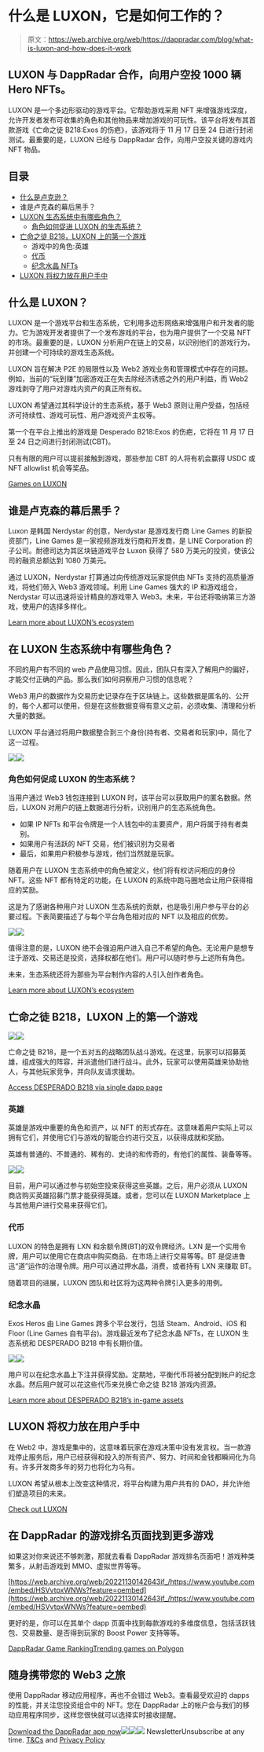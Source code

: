 # 什么是 LUXON，它是如何工作的？

> 原文：<https://web.archive.org/web/https://dappradar.com/blog/what-is-luxon-and-how-does-it-work>

## LUXON 与 DappRadar 合作，向用户空投 1000 辆 Hero NFTs。

LUXON 是一个多边形驱动的游戏平台。它帮助游戏采用 NFT 来增强游戏深度，允许开发者发布可收集的角色和其他物品来增加游戏的可玩性。该平台将发布其首款游戏《亡命之徒 B218:Exos 的伤疤》，该游戏将于 11 月 17 日至 24 日进行封闭测试。最重要的是，LUXON 已经与 DappRadar 合作，向用户空投关键的游戏内 NFT 物品。

## 目录

*   [什么是卢克逊？](https://web.archive.org/web/20221130142643/https://dappradar.com/blog/what-is-luxon-and-how-does-it-work/#what)
*   谁是卢克森的幕后黑手？
*   [LUXON 生态系统中有哪些角色？](https://web.archive.org/web/20221130142643/https://dappradar.com/blog/what-is-luxon-and-how-does-it-work/#roles)
    *   [角色如何促进 LUXON 的生态系统？](https://web.archive.org/web/20221130142643/https://dappradar.com/blog/what-is-luxon-and-how-does-it-work/#how)
*   [亡命之徒 B218，LUXON 上的第一个游戏](https://web.archive.org/web/20221130142643/https://dappradar.com/blog/what-is-luxon-and-how-does-it-work/#game)
    *   游戏中的角色:英雄
    *   [代币](https://web.archive.org/web/20221130142643/https://dappradar.com/blog/what-is-luxon-and-how-does-it-work/#tokens)
    *   [纪念水晶 NFTs](https://web.archive.org/web/20221130142643/https://dappradar.com/blog/what-is-luxon-and-how-does-it-work/#nfts)
*   [LUXON 将权力放在用户手中](https://web.archive.org/web/20221130142643/https://dappradar.com/blog/what-is-luxon-and-how-does-it-work/#users)

## 什么是 LUXON？

LUXON 是一个游戏平台和生态系统，它利用多边形网络来增强用户和开发者的能力。它为游戏开发者提供了一个发布游戏的平台，也为用户提供了一个交易 NFT 的市场。最重要的是，LUXON 分析用户在链上的交易，以识别他们的游戏行为，并创建一个可持续的游戏生态系统。

LUXON 旨在解决 P2E 的局限性以及 Web2 游戏业务和管理模式中存在的问题。例如，当前的“玩到赚”加密游戏正在失去除经济诱惑之外的用户利益，而 Web2 游戏剥夺了用户对游戏内资产的真正所有权。

LUXON 希望通过其科学设计的生态系统，基于 Web3 原则让用户受益，包括经济可持续性、游戏可玩性、用户游戏资产主权等。

第一个在平台上推出的游戏是 Desperado B218:Exos 的伤疤，它将在 11 月 17 日至 24 日之间进行封闭测试(CBT)。

只有有限的用户可以提前接触到游戏，那些参加 CBT 的人将有机会赢得 USDC 或 NFT allowlist 机会等奖品。

[Games on LUXON](https://web.archive.org/web/20221130142643/https://dappradar.com/polygon/games/desperado-b218)

## 谁是卢克森的幕后黑手？

Luxon 是韩国 Nerdystar 的创意，Nerdystar 是游戏发行商 Line Games 的新投资部门，Line Games 是一家视频游戏发行商和开发商，是 LINE Corporation 的子公司。耐德司达为其区块链游戏平台 Luxon 获得了 580 万美元的投资，使该公司的融资总额达到 1080 万美元。

通过 LUXON，Nerdystar 打算通过向传统游戏玩家提供由 NFTs 支持的高质量游戏，将他们带入 Web3 游戏领域。利用 Line Games 强大的 IP 和游戏组合，Nerdystar 可以迅速将设计精良的游戏带入 Web3。未来，平台还将吸纳第三方游戏，使用户的选择多样化。

[Learn more about LUXON’s ecosystem](https://web.archive.org/web/20221130142643/https://dappradar.com/polygon/games/desperado-b218)

## 在 LUXON 生态系统中有哪些角色？

不同的用户有不同的 web 产品使用习惯。因此，团队只有深入了解用户的偏好，才能交付正确的产品。那么我们如何洞察用户习惯的信息呢？

Web3 用户的数据作为交易历史记录存在于区块链上。这些数据是匿名的、公开的，每个人都可以使用，但是在这些数据变得有意义之前，必须收集、清理和分析大量的数据。

LUXON 平台通过将用户数据整合到三个身份(持有者、交易者和玩家)中，简化了这一过程。

![](img/27d3900b058c1884dbae8b822f06447e.png)![](img/a7c32b333ddd67d29f82aa16120a556d.png)

### 角色如何促成 LUXON 的生态系统？

当用户通过 Web3 钱包连接到 LUXON 时，该平台可以获取用户的匿名数据。然后，LUXON 对用户的链上数据进行分析，识别用户的生态系统角色。

*   如果 IP NFTs 和平台令牌是一个人钱包中的主要资产，用户将属于持有者类别。
*   如果用户有活跃的 NFT 交易，他们被识别为交易者
*   最后，如果用户积极参与游戏，他们当然就是玩家。

随着用户在 LUXON 生态系统中的角色被定义，他们将有权访问相应的身份 NFT。这些 NFT 都有特定的功能，在 LUXON 的系统中跑马圈地会让用户获得相应的奖励。

这是为了感谢各种用户对 LUXON 生态系统的贡献，也是吸引用户参与平台的必要过程。下表简要描述了与每个平台角色相对应的 NFT 以及相应的优势。

![](img/28f9876afd72d935d886094b97a02d75.png)![](img/3d89bf7fe2b51cb2958c904276881067.png)

值得注意的是，LUXON 绝不会强迫用户进入自己不希望的角色。无论用户是想专注于游戏、交易还是投资，选择权都在他们。用户可以随时参与上述所有角色。

未来，生态系统还将为那些为平台制作内容的人引入创作者角色。

[Learn more about LUXON’s ecosystem](https://web.archive.org/web/20221130142643/https://dappradar.com/polygon/games/desperado-b218)

## 亡命之徒 B218，LUXON 上的第一个游戏

![](img/2538ef2d8acd5cca20f333930034dc99.png)![](img/f7aebe12efc2e237a8e04aa655fee1f3.png)

亡命之徒 B218，是一个五对五的战略团队战斗游戏。在这里，玩家可以招募英雄，组成强大的阵容，并派遣他们进行战斗。此外，玩家可以使用英雄来协助他人，与其他玩家竞争，并向队友请求援助。

[Access DESPERADO B218 via single dapp page](https://web.archive.org/web/20221130142643/https://dappradar.com/polygon/games/desperado-b218)

### 英雄

英雄是游戏中重要的角色和资产，以 NFT 的形式存在。这意味着用户实际上可以拥有它们，并使用它们与游戏的智能合约进行交互，以获得成就和奖励。

英雄有普通的、不普通的、稀有的、史诗的和传奇的，有他们的属性、装备等等。

![](img/9244cffd85a277c2cabe24c5745d19aa.png)![](img/7d87cbc6fbfddebea8a3d92e341464d4.png)

目前，用户可以通过参与初始空投来获得这些英雄。之后，用户必须从 LUXON 商店购买英雄招募门票才能获得英雄。或者，您可以在 LUXON Marketplace 上与其他用户进行交易来获得它们。

### 代币

LUXON 的特色是拥有 LXN 和余额令牌(BT)的双令牌经济。LXN 是一个实用令牌，用户可以使用它在商店中购买商品、在市场上进行交易等等。BT 是促进鲁迅“道”运作的治理令牌。用户可以通过押水晶，消费，或者持有 LXN 来赚取 BT。

随着项目的进展，LUXON 团队和社区将为这两种令牌引入更多的用例。

### 纪念水晶

Exos Heros 由 Line Games 跨多个平台发行，包括 Steam、Android、iOS 和 Floor (Line Games 自有平台)。游戏最近发布了纪念水晶 NFTs，在 LUXON 生态系统和 DESPERADO B218 中有长期价值。

![](img/5b69d991f4b0943e143b524e02e33fde.png)![](img/91aed67daf02b159f2b31e79df02d31e.png)

用户可以在纪念水晶上下注并获得奖励。定期地，平衡代币将被分配到帐户的纪念水晶。然后用户就可以花这些代币来兑换亡命之徒 B218 游戏内资源。

[Learn more about DESPERADO B218’s in-game assets](https://web.archive.org/web/20221130142643/https://dappradar.com/polygon/games/desperado-b218)

## LUXON 将权力放在用户手中

在 Web2 中，游戏是集中的，这意味着玩家在游戏决策中没有发言权。当一款游戏停止服务后，用户已经获得和投入的所有资产、努力、时间和金钱都瞬间化为乌有。许多开发商多年的努力也将化为乌有。

LUXON 希望从根本上改变这种情况，将平台构建为用户共有的 DAO，并允许他们塑造项目的未来。

[Check out LUXON](https://web.archive.org/web/20221130142643/https://dappradar.com/polygon/games/desperado-b218)

## 在 DappRadar 的游戏排名页面找到更多游戏

如果这对你来说还不够刺激，那就去看看 DappRadar 游戏排名页面吧！游戏种类繁多，从射击游戏到 MMO、虚拟世界等等。

[https://web.archive.org/web/20221130142643if_/https://www.youtube.com/embed/HSVvtpxWNWs?feature=oembed](https://web.archive.org/web/20221130142643if_/https://www.youtube.com/embed/HSVvtpxWNWs?feature=oembed)

更好的是，你可以在其单个 dapp 页面中找到每款游戏的多维度信息，包括活跃钱包、交易数量、是否得到玩家的 Boost Power 支持等等。

[DappRadar Game Ranking](https://web.archive.org/web/20221130142643/https://dappradar.com/rankings/category/games)[Trending games on Polygon](https://web.archive.org/web/20221130142643/https://dappradar.com/rankings/protocol/polygon/category/games)

## 随身携带您的 Web3 之旅

使用 DappRadar 移动应用程序，再也不会错过 Web3。查看最受欢迎的 dapps 的性能，并关注您投资组合中的 NFT。您在 DappRadar 上的帐户会与我们的移动应用程序同步，这样您很快就可以选择实时接收提醒。

[Download the DappRadar app now](https://web.archive.org/web/20221130142643/https://dappradar.app.link/blog)[](https://web.archive.org/web/20221130142643/https://play.google.com/store/apps/details?id=com.portfolio.dappradar)[![](img/a3634373d68930c5d4e8a7fce618f91f.png)<picture>![](img/cfd6f4b73c9f3b0b3f06176c9c14bb53.png)</picture>](https://web.archive.org/web/20221130142643/https://play.google.com/store/apps/details?id=com.portfolio.dappradar)![](img/6d5a4a2d609c56e1a5771717e54ba759.png) NewsletterUnsubscribe at any time. [T&Cs](https://web.archive.org/web/20221130142643/https://dappradar.com/terms) and [Privacy Policy](https://web.archive.org/web/20221130142643/https://dappradar.com/privacy-policy)